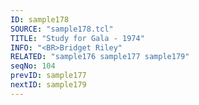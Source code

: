 ```yaml
---
ID: sample178
SOURCE: "sample178.tcl"
TITLE: "Study for Gala - 1974"
INFO: "<BR>Bridget Riley"
RELATED: "sample176 sample177 sample179"
seqNo: 104
prevID: sample177
nextID: sample179
---
```

